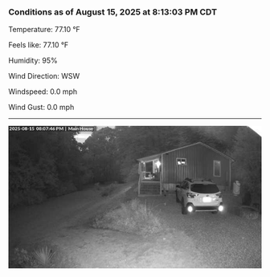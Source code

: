 ### Conditions as of August 15, 2025 at 8:13:03 PM CDT 

Temperature: 77.10 &deg;F

Feels like: 77.10 &deg;F

Humidity: 95%

Wind Direction: WSW

Windspeed: 0.0 mph

Wind Gust: 0.0 mph

---

<img src="./images/latest.jpeg"/>

